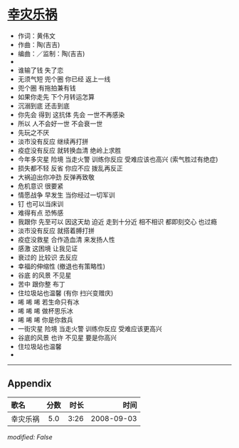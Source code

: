 # [幸灾乐祸](https://music.163.com/song?id=409931787)

* 作词：黄伟文
* 作曲：陶(吉吉)
* 编曲：／监制：陶(吉吉)
* 
* 谁输了钱 失了恋
* 无须气短 兜个圈 你已经 返上一线
* 兜个圈 有拖拍兼有钱
* 如果你走先 下个月转运怎算
* 沉溺到底 还击到底
* 你先会 得到 这抗体 先会 一世不再感染
* 所以 人不会好一世 不会衰一世
* 先玩之不厌
* 淡市没有反应 继续再打拼
* 疫症没有反应 就转换血清 绝岭上求胜
* 今年多灾星 险境 当走火警 训练你反应 受难应该也高兴 (索气胜过有绝症)
* 损失都不轻 反省 你应不应 拨乱再反正
* 大祸迫出你冲劲 反弹再致敬
* 危机意识 很要紧
* 情愿战争 早发生 当你经过一切军训
* 钉 也可以当床训
* 难得有点 恐怖感
* 我跟你 先至可以 因这天劫 迫近 走到十分近 相不相识 都即刻交心 也过瘾
* 淡市没有反应 就搭着膊打拼
* 疫症没救星 合作造血清 来发扬人性
* 感激 这困境 让我见证
* 衰过的 比较识 去反应
* 幸福的伸缩性 (撤退也有策略性)
* 谷底 的风景 不见星
* 苦中 跟你整 布丁
* 住垃圾站也温馨 (有你 扫兴变赠庆)
* 唏 唏 唏 若生命只有冰
* 唏 唏 唏 做杯思乐冰
* 唏 唏 唏 你是你救兵
* 一街灾星 险境 当走火警 训练你反应 受难应该更高兴
* 谷底的风景 也许 不见星 要是你高兴
* 住垃圾站也温馨
* 


---

## Appendix

|歌名|分数|时长|时间|
|:---|:---:|---:|---:|
|幸灾乐祸|5.0|3:26|2008-09-03

*modified: False*